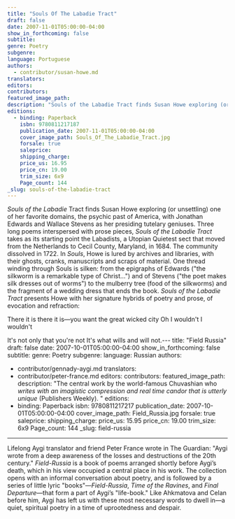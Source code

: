 ```yaml
---
title: "Souls Of The Labadie Tract"
draft: false
date: 2007-11-01T05:00:00-04:00
show_in_forthcoming: false
subtitle:
genre: Poetry
subgenre:
language: Portuguese
authors:
  - contributor/susan-howe.md
translators:
editors:
contributors:
featured_image_path:
description: "Souls of the Labadie Tract finds Susan Howe exploring (or unsettling) one of her favorite domains, the psychic past of America, with Jonathan Edwards and Wallace Stevens as her presiding tutelary geniuses. "
editions:
  - binding: Paperback
    isbn: 9780811217187
    publication_date: 2007-11-01T05:00:00-04:00
    cover_image_path: Souls_Of_The_Labadie_Tract.jpg
    forsale: true
    saleprice:
    shipping_charge:
    price_us: 16.95
    price_cn: 19.00
    trim_size: 6x9
    Page_count: 144
_slug: souls-of-the-labadie-tract
---
```


_Souls of the Labadie_ Tract finds Susan Howe exploring (or unsettling) one of her favorite domains, the psychic past of America, with Jonathan Edwards and Wallace Stevens as her presiding tutelary geniuses. Three long poems interspersed with prose pieces, _Souls of the Labadie Tract_ takes as its starting point the Labadists, a Utopian Quietest sect that moved from the Netherlands to Cecil County, Maryland, in 1684. The community dissolved in 1722. In _Souls_, Howe is lured by archives and libraries, with their ghosts, cranks, manuscripts and scraps of material. One thread winding through Souls is silken: from the epigraphs of Edwards ("the silkworm is a remarkable type of Christ...") and of Stevens ("the poet makes silk dresses out of worms") to the mulberry tree (food of the silkworms) and the fragment of a wedding dress that ends the book. _Souls of the Labadie Tract_ presents Howe with her signature hybrids of poetry and prose, of evocation and refraction:

There it is there it is—you
want the great wicked city
Oh I wouldn't I wouldn't

It's not only that you're not
It's what wills and will not.---
title: "Field Russia"
draft: false
date: 2007-10-01T05:00:00-04:00
show_in_forthcoming: false
subtitle:
genre: Poetry
subgenre:
language: Russian
authors:
  - contributor/gennady-aygi.md
translators:
  - contributor/peter-france.md
editors:
contributors:
featured_image_path:
description: "The central work by the world-famous Chuvashian who _writes with an imagistic compression and real time candor that is utterly unique_ (Publishers Weekly). "
editions:
  - binding: Paperback
    isbn: 9780811217217
    publication_date: 2007-10-01T05:00:00-04:00
    cover_image_path: Field_Russia.jpg
    forsale: true
    saleprice:
    shipping_charge:
    price_us: 15.95
    price_cn: 19.00
    trim_size: 6x9
    Page_count: 144
_slug: field-russia
---

Lifelong Aygi translator and friend Peter France wrote in The Guardian: "Aygi wrote from a deep awareness of the losses and destructions of the 20th century." _Field-Russia_ is a book of poems arranged shortly before Aygi’s death, which in his view occupied a central place in his work. The collection opens with an informal conversation about poetry, and is followed by a series of little lyric "books"—_Field-Russia_, _Time of the Ravines_, and _Final Departure_—that form a part of Aygi’s "life-book." Like Ahkmatova and Celan before him, Aygi has left us with these most necessary words to dwell in—a quiet, spiritual poetry in a time of uprootedness and despair.

